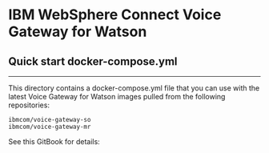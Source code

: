 # IBM WebSphere Connect Voice Gateway for Watson
## Quick start docker-compose.yml
-------------------
This directory contains a docker-compose.yml file that you can use with the latest Voice Gateway for Watson images pulled from the following repositories:

   ```
   ibmcom/voice-gateway-so
   ibmcom/voice-gateway-mr
   ```

See this GitBook for details:
